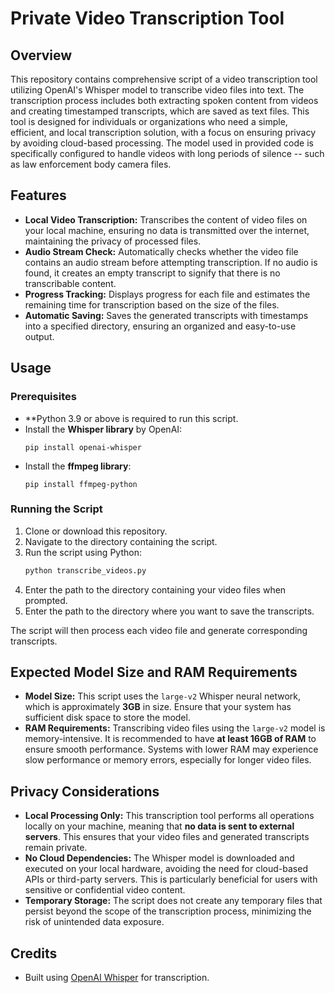 # Private Video Transcription Tool

## Overview

This repository contains comprehensive script of a video transcription tool utilizing OpenAI's Whisper model to transcribe video files into text. The transcription process includes both extracting spoken content from videos and creating timestamped transcripts, which are saved as text files. This tool is designed for individuals or organizations who need a simple, efficient, and local transcription solution, with a focus on ensuring privacy by avoiding cloud-based processing. The model used in provided code is specifically configured to handle videos with long periods of silence -- such as law enforcement body camera files.

## Features

- **Local Video Transcription:** Transcribes the content of video files on your local machine, ensuring no data is transmitted over the internet, maintaining the privacy of processed files.
- **Audio Stream Check:** Automatically checks whether the video file contains an audio stream before attempting transcription. If no audio is found, it creates an empty transcript to signify that there is no transcribable content.
- **Progress Tracking:** Displays progress for each file and estimates the remaining time for transcription based on the size of the files.
- **Automatic Saving:** Saves the generated transcripts with timestamps into a specified directory, ensuring an organized and easy-to-use output.

## Usage

### Prerequisites

- **Python 3.9 or above is required to run this script.
- Install the **Whisper library** by OpenAI: 
  ```
  pip install openai-whisper
  ```
- Install the **ffmpeg library**: 
  ```
  pip install ffmpeg-python
  ```
### Running the Script

1. Clone or download this repository.
2. Navigate to the directory containing the script.
3. Run the script using Python:
   ```bash
   python transcribe_videos.py
   ```
4. Enter the path to the directory containing your video files when prompted.
5. Enter the path to the directory where you want to save the transcripts.

The script will then process each video file and generate corresponding transcripts.

## Expected Model Size and RAM Requirements

- **Model Size:** This script uses the `large-v2` Whisper neural network, which is approximately **3GB** in size. Ensure that your system has sufficient disk space to store the model.
- **RAM Requirements:** Transcribing video files using the `large-v2` model is memory-intensive. It is recommended to have **at least 16GB of RAM** to ensure smooth performance. Systems with lower RAM may experience slow performance or memory errors, especially for longer video files.

## Privacy Considerations

- **Local Processing Only:** This transcription tool performs all operations locally on your machine, meaning that **no data is sent to external servers**. This ensures that your video files and generated transcripts remain private.
- **No Cloud Dependencies:** The Whisper model is downloaded and executed on your local hardware, avoiding the need for cloud-based APIs or third-party servers. This is particularly beneficial for users with sensitive or confidential video content.
- **Temporary Storage:** The script does not create any temporary files that persist beyond the scope of the transcription process, minimizing the risk of unintended data exposure.

## Credits

- Built using [OpenAI Whisper](https://github.com/openai/whisper) for transcription.
